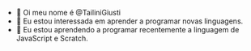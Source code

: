 - 👋 Oi meu nome é  @TailiniGiusti
- 👀 Eu estou interessada em aprender a programar novas linguagens.
- 🌱 Eu estou aprendendo a programar recentemente a linguagem de JavaScript e Scratch.




